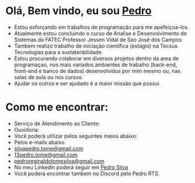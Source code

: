 
# Olá, Bem vindo, eu sou <a href="https://github.com/PedroSilva201">Pedro</a>
- Estou esforçando em trabalhos de programação para me apefeiçoa-los. 
- Atualmente estou concluindo o curso de Analise e Desenvolvimento de Sistemas da FATEC Professor Jessen Vidal de Sao José dos Campos
- Tambem realizo trabalho de iniciação cientifica (estagio) na Tecsus Tecnologias para a sustatenbilidade 
- Estou procurando colaborar em diversos projetos dentro da area de programaçao, nos mais variados ambientes de trabalho (back-end, front-end e banco de dados) desenvolvidos por mim mesmo ou, nas salas de aula ou nos cursos.
- Ajudar os outros e ser ajudado é a maior missão que possui.
# Como me encontrar:
- Serviço de Atendimento ao Cliente:
- Ouvidoria:
- Você poderá utilizar pelos seguintes meios abaixo:
- Pelos e-mails abaixo
- silvapedro.tome@gmail.com
- 13pedro.tome@gmail.com
- pedroreginaldotomesilva@gmail.com
- No meu Linkedin poderá seguir em <a href="https://www.linkedin.com/in/pedro-silva-18720b236/">Pedro Silva</a>
- Você poderá encontrar tambem no Discord pelo Pedro RTS. <a href="https://discord.com/channels/@me"></a>



<!---
PedroSilva201/PedroSilva201 is a ✨ special ✨ repository because its `README.md` (this file) appears on your GitHub profile.
You can click the Preview link to take a look at your changes.
--->
 

